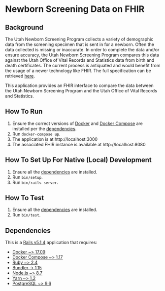 Newborn Screening Data on FHIR
==============================

## Background

The Utah Newborn Screening Program collects a variety of demographic data from
the screening specimen that is sent in for a newborn. Often the data collected
is missing or inaccurate. In order to complete the data and/or ensure accuracy,
the Utah Newborn Screening Program compares this data against the Utah Office of
Vital Records and Statistics data from birth and death certificates. The current
process is antiquated and would benefit from the usage of a newer technology
like FHIR. The full specification can be retrieved [here][reqs].

This application provides an FHIR interface to compare the data between the Utah
Newborn Screening Program and the Utah Office of Vital Records and Statistics.

## How To Run

1. Ensure the correct versions of [Docker][docker] and [Docker Compose][compose]
   are installed per the [dependencies](#dependencies).
2. Run `docker-compose up`.
3. The application is at http://localhost:3000
4. The associated FHIR instance is available at http://localhost:8080

## How To Set Up For Native (Local) Development

1. Ensure all the [dependencies](#dependencies) are installed.
2. Run `bin/setup`.
3. Run `bin/rails server`.

## How To Test

1. Ensure all the [dependencies](#dependencies) are installed.
2. Run `bin/test`.

## Dependencies

This is a [Rails v5.1.4][rails] application that requires:

- [Docker ~> 17.09][docker]
- [Docker Compose ~> 1.17][compose]
- [Ruby ~> 2.4][ruby]
- [Bundler -> 1.15][bundler]
- [Node.js ~> 8.7][node]
- [Yarn ~> 1.2][yarn]
- [PostgreSQL ~> 9.6][postgres]

[bundler]:  https://bundler.io
[compose]:  https://docs.docker.com/compose
[docker]:   https://docker.com
[guard]:    https://github.com/guard/guard
[node]:     https://nodejs.org
[picobox]:  https://github.com/surzycki/picobox
[postgres]: https://www.postgresql.org
[rails]:    https://rubyonrails.org
[reqs]:     http://cs6440.gatech.edu/wp-content/uploads/sites/634/2017/09/38.-CatalogPageCDCUtahJones-Braun.pdf
[rspec]:    https://rspec.info
[rubocop]:  http://rubocop.readthedocs.io/en/latest
[ruby]:     https://www.ruby-lang.org
[webpack]:  https://webpack.js.org
[yarn]:     https://yarnpkg.com/en
